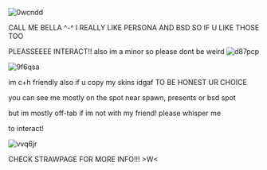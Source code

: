 ![0wcndd](https://github.com/user-attachments/assets/5bb7780e-26c0-4472-8806-b08460d7c4f1)

CALL ME BELLA ^-^ I REALLY LIKE PERSONA AND BSD SO IF U LIKE THOSE TOO 

PLEASSEEEE INTERACT!! also im a minor so please dont be weird ![d87pcp](https://github.com/user-attachments/assets/56e486d5-8a2b-41a2-8a27-816b8999e040)

![9f6qsa](https://github.com/user-attachments/assets/06697ba4-b32a-4428-ad98-e70e622ab475)


im c+h friendly also if u copy my skins idgaf TO BE HONEST UR CHOICE

you can see me mostly on the spot near spawn, presents or bsd spot

but im mostly off-tab if im not with my friend! please whisper me

to interact!

![vvq6jr](https://github.com/user-attachments/assets/edab85a2-1c03-4538-a6f9-92da36b69de8)

CHECK STRAWPAGE FOR MORE INFO!!! >W<



